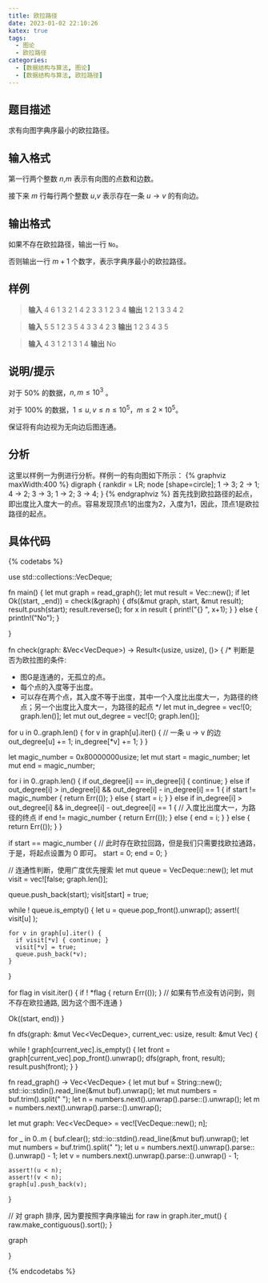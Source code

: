 ```yaml
---
title: 欧拉路径
date: 2023-01-02 22:10:26
katex: true
tags:
  - 图论
  - 欧拉路径
categories:
  - [数据结构与算法, 图论]
  - [数据结构与算法, 欧拉路径]
---
```


## 题目描述
求有向图字典序最小的欧拉路径。

## 输入格式
第一行两个整数 $n$,$m$ 表示有向图的点数和边数。

接下来 $m$ 行每行两个整数 $u$,$v$ 表示存在一条 $u \to v$ 的有向边。

## 输出格式
如果不存在欧拉路径，输出一行 `No`。

否则输出一行 $m+1$ 个数字，表示字典序最小的欧拉路径。

## 样例
>**输入** 
4 6
1 3
2 1
4 2
3 3
1 2
3 4
**输出** 
1 2 1 3 3 4 2

>**输入**
5 5
1 2
3 5
4 3
3 4
2 3
**输出** 
1 2 3 4 3 5

>**输入** 
4 3
1 2
1 3
1 4
**输出** 
No
## 说明/提示
对于 $50\%$ 的数据，$n,m\leq 10^3$ 。

对于 $100\%$ 的数据，$1\leq u,v\leq n\leq 10^5$，$m\leq 2\times 10^5$。

保证将有向边视为无向边后图连通。
## 分析
这里以样例一为例进行分析。样例一的有向图如下所示：
{% graphviz maxWidth:400 %}
digraph {
    rankdir = LR;
    node [shape=circle];
    1 -> 3;
    2 -> 1;
    4 -> 2;
    3 -> 3;
    1 -> 2;
    3 -> 4;
}
{% endgraphviz %}
首先找到欧拉路径的起点，即出度比入度大一的点。容易发现顶点1的出度为$2$，入度为$1$，因此，顶点1是欧拉路径的起点。


## 具体代码
{% codetabs  %}
<!-- tab lang:rust -->
use std::collections::VecDeque;

fn main() {
  let mut graph = read_graph();
  let mut result = Vec::new();
  if let Ok((start, _end)) = check(&graph) {
    dfs(&mut graph, start, &mut result);
    result.push(start);
    result.reverse();
    for x in result {
      print!("{} ", x+1);
    }
  }
  else {
    println!("No");
  }

}

fn check(graph: &Vec<VecDeque<usize>>) -> Result<(usize, usize), ()> {
  /*
  判断是否为欧拉图的条件:
  - 图G是连通的，无孤立的点。
  - 每个点的入度等于出度。
  - 可以存在两个点，其入度不等于出度，其中一个入度比出度大一，为路径的终点；另一个出度比入度大一，为路径的起点
  */
  let mut in_degree = vec![0; graph.len()];
  let mut out_degree = vec![0; graph.len()];

  for u in 0..graph.len() {
    for v in graph[u].iter() {
      // 一条 u -> v 的边
      out_degree[u] += 1;
      in_degree[*v] += 1;
    }
  }

  let magic_number = 0x80000000usize;
  let mut start = magic_number;
  let mut end = magic_number;

  for i in 0..graph.len() {
    if out_degree[i] == in_degree[i] { continue; }
    else if out_degree[i] > in_degree[i] && out_degree[i] - in_degree[i] == 1 {
      if start != magic_number {
        return Err(());
      }
      else {
        start = i;
      }
    }
    else if in_degree[i] > out_degree[i] && in_degree[i] - out_degree[i] == 1 {
      // 入度比出度大一，为路径的终点
      if end != magic_number {
        return Err(());
      }
      else {
        end = i;
      }
    }
    else {
      return Err(());
    }
  }

  if start == magic_number {
    // 此时存在欧拉回路，但是我们只需要找欧拉通路，于是，将起点设置为 0 即可。
    start = 0;
    end = 0;
  }


  // 连通性判断，使用广度优先搜索
  let mut queue = VecDeque::new();
  let mut visit = vec![false; graph.len()];

  queue.push_back(start);
  visit[start] = true;
  
  while ! queue.is_empty() {
    let u = queue.pop_front().unwrap();
    assert!( visit[u] );

    for v in graph[u].iter() {
      if visit[*v] { continue; }
      visit[*v] = true;
      queue.push_back(*v);
    }
  }

  for flag in visit.iter() {
    if ! *flag { return Err(()); } // 如果有节点没有访问到，则不存在欧拉通路, 因为这个图不连通
  }

  Ok((start, end))
}


fn dfs(graph: &mut Vec<VecDeque<usize>>, current_vec: usize, result: &mut Vec<usize>) {

  while ! graph[current_vec].is_empty() {
    let front = graph[current_vec].pop_front().unwrap();
    dfs(graph, front, result);
    result.push(front);
  }
}


fn read_graph() -> Vec<VecDeque<usize>> {
  let mut buf = String::new();
  std::io::stdin().read_line(&mut buf).unwrap();
  let mut numbers = buf.trim().split(" ");
  let n = numbers.next().unwrap().parse::<usize>().unwrap();
  let m = numbers.next().unwrap().parse::<usize>().unwrap();

  let mut graph: Vec<VecDeque<usize>> = vec![VecDeque::new(); n];

  for _ in 0..m {
    buf.clear();
    std::io::stdin().read_line(&mut buf).unwrap();
    let mut numbers = buf.trim().split(" ");
    let u = numbers.next().unwrap().parse::<usize>().unwrap() - 1;
    let v = numbers.next().unwrap().parse::<usize>().unwrap() - 1;

    assert!(u < n);
    assert!(v < n);
    graph[u].push_back(v);
  }

  // 对 graph 排序, 因为要按照字典序输出
  for raw in graph.iter_mut() {
    raw.make_contiguous().sort();
  }

  graph

}

<!-- endtab -->
{% endcodetabs %}